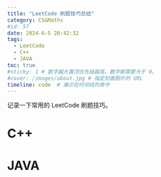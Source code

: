 ```yaml
---
title: "LeetCode 刷题技巧总结"
category: CS&Maths
#id: 57
date: 2024-6-5 20:42:32
tags: 
  - LeetCode
  - C++
  - JAVA
toc: true
#sticky: 1 # 数字越大置顶优先级越高。数字都需要大于 0。
#cover: /images/about.jpg # 指定封面图片的 URL
timeline: code  # 展示在时间线列表中
---
```

记录一下常用的 LeetCode 刷题技巧。
<!--more-->

# C++


# JAVA